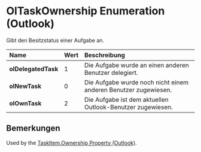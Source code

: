 
# OlTaskOwnership Enumeration (Outlook)

Gibt den Besitzstatus einer Aufgabe an.



|**Name**|**Wert**|**Beschreibung**|
|:-----|:-----|:-----|
|**olDelegatedTask**|1|Die Aufgabe wurde an einen anderen Benutzer delegiert.|
|**olNewTask**|0|Die Aufgabe wurde noch nicht einem anderen Benutzer zugewiesen.|
|**olOwnTask**|2|Die Aufgabe ist dem aktuellen Outlook-Benutzer zugewiesen.|

## Bemerkungen

Used by the [TaskItem.Ownership Property (Outlook)](7eb09c39-77af-6522-8194-a8369a577342.md).

